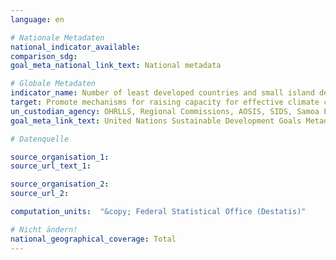 ```yaml
---
language: en

# Nationale Metadaten
national_indicator_available:
comparison_sdg:
goal_meta_national_link_text: National metadata

# Globale Metadaten
indicator_name: Number of least developed countries and small island developing States that are receiving specialized support, and amount of support, including finance, technology and capacity-building, for mechanisms for raising capacities for effective climate change-related planning and management, including focusing on women, youth and local and marginalized communities
target: Promote mechanisms for raising capacity for effective climate change-related planning and management in least developed countries and small island developing States, including focusing on women, youth and local and marginalized communities
un_custodian_agency: OHRLLS, Regional Commissions, AOSIS, SIDS, Samoa Pathway
goal_meta_link_text: United Nations Sustainable Development Goals Metadata

# Datenquelle

source_organisation_1:
source_url_text_1:

source_organisation_2:
source_url_2:

computation_units:  "&copy; Federal Statistical Office (Destatis)"

# Nicht ändern!
national_geographical_coverage: Total
---
```

